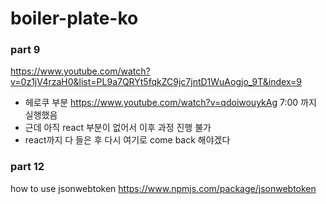 # boiler-plate-ko


### part 9
https://www.youtube.com/watch?v=0z1jV4rzaH0&list=PL9a7QRYt5fqkZC9jc7jntD1WuAogjo_9T&index=9

- 헤로쿠 부분
https://www.youtube.com/watch?v=qdoiwouykAg 7:00 까지 실행했음
- 근데 아직 react 부분이 없어서 이후 과정 진행 불가
- react까지 다 들은 후 다시 여기로 come back 해야겠다


### part 12
how to use jsonwebtoken
https://www.npmjs.com/package/jsonwebtoken
